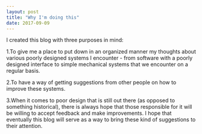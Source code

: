 ```yaml
---
layout: post
title: "Why I'm doing this"
date: 2017-09-09
---
```


I created this blog with three purposes in mind:

1.To give me a place to put down in an organized manner my thoughts about various poorly designed systems I encounter - from software with a poorly designed interface to simple mechanical systems that we encounter on a regular basis.

2.To have a way of getting suggestions from other people on how to improve these systems.

3.When it comes to poor design that is still out there (as opposed to something historical), there is always hope that those responsible for it will be willing to accept feedback and make improvements. I hope that eventually this blog will serve as a way to bring these kind of suggestions to their attention.
